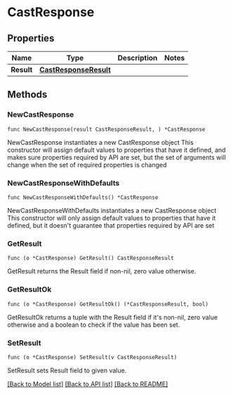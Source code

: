 # CastResponse

## Properties

Name | Type | Description | Notes
------------ | ------------- | ------------- | -------------
**Result** | [**CastResponseResult**](CastResponseResult.md) |  | 

## Methods

### NewCastResponse

`func NewCastResponse(result CastResponseResult, ) *CastResponse`

NewCastResponse instantiates a new CastResponse object
This constructor will assign default values to properties that have it defined,
and makes sure properties required by API are set, but the set of arguments
will change when the set of required properties is changed

### NewCastResponseWithDefaults

`func NewCastResponseWithDefaults() *CastResponse`

NewCastResponseWithDefaults instantiates a new CastResponse object
This constructor will only assign default values to properties that have it defined,
but it doesn't guarantee that properties required by API are set

### GetResult

`func (o *CastResponse) GetResult() CastResponseResult`

GetResult returns the Result field if non-nil, zero value otherwise.

### GetResultOk

`func (o *CastResponse) GetResultOk() (*CastResponseResult, bool)`

GetResultOk returns a tuple with the Result field if it's non-nil, zero value otherwise
and a boolean to check if the value has been set.

### SetResult

`func (o *CastResponse) SetResult(v CastResponseResult)`

SetResult sets Result field to given value.



[[Back to Model list]](../README.md#documentation-for-models) [[Back to API list]](../README.md#documentation-for-api-endpoints) [[Back to README]](../README.md)


